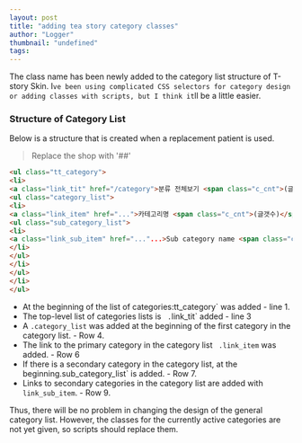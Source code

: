 ```yaml
---
layout: post
title: "adding tea story category classes"
author: "Logger"
thumbnail: "undefined"
tags: 
---
```



The class name has been newly added to the category list structure of T-story Skin. I`ve been using complicated CSS selectors for category design or adding classes with scripts, but I think it`ll be a little easier.

### Structure of Category List

Below is a structure that is created when a replacement patient is used.

> Replace the shop with '##'

```html
<ul class="tt_category">
<li>
<a class="link_tit" href="/category">분류 전체보기 <span class="c_cnt">(글갯수)</span></a>
<ul class="category_list">
<li>
<a class="link_item" href="...">카테고리명 <span class="c_cnt">(글갯수)</span></a>
<ul class="sub_category_list">
<li>
<a class="link_sub_item" href="..."...>Sub category name <span class="c_cnt">(letters)</a>
</li>
</ul>
</li>
</ul>
</li>
</ul>

```

- At the beginning of the list of categories:tt_category` was added - line 1.
- The top-level list of categories lists is ` .`link_tit` added - line 3
- A `.category_list` was added at the beginning of the first category in the category list. - Row 4.
- The link to the primary category in the category list ` .link_item` was added. - Row 6
- If there is a secondary category in the category list, at the beginning.sub_category_list` is added. - Row 7.
- Links to secondary categories in the category list are added with `link_sub_item`. - Row 9.

Thus, there will be no problem in changing the design of the general category list. However, the classes for the currently active categories are not yet given, so scripts should replace them.